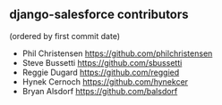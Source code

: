 django-salesforce contributors
------------------------------
(ordered by first commit date)

* Phil Christensen <https://github.com/philchristensen>
* Steve Bussetti <https://github.com/sbussetti>
* Reggie Dugard <https://github.com/reggied>
* Hynek Cernoch <https://github.com/hynekcer>
* Bryan Alsdorf <https://github.com/balsdorf>